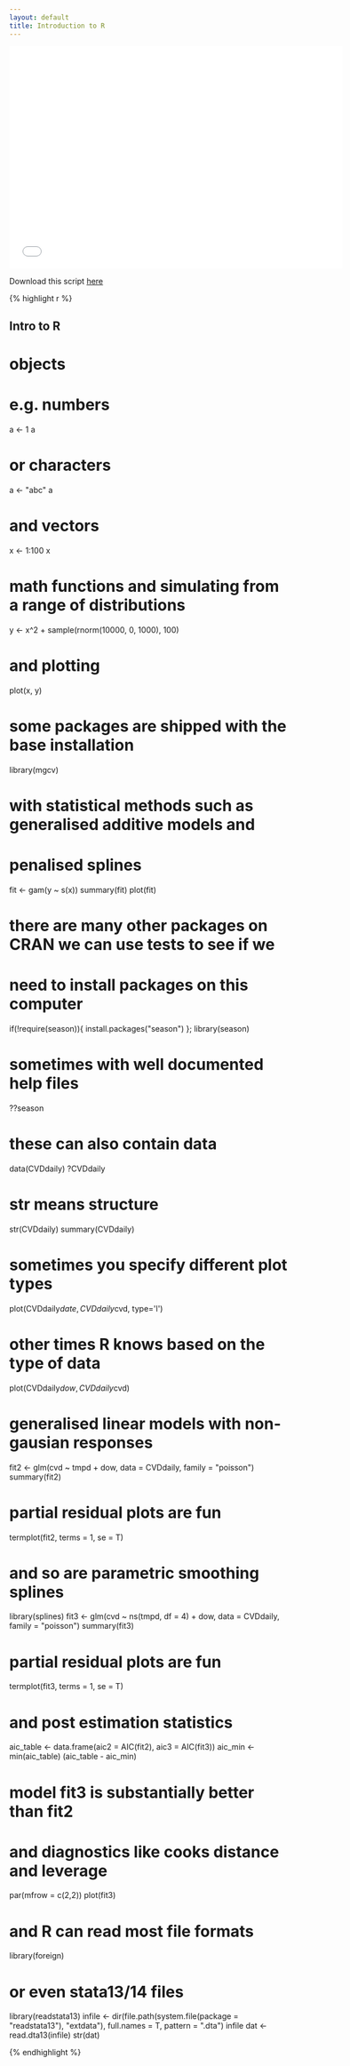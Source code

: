 ```yaml
---
layout: default
title: Introduction to R
---
```


<iframe style="border: none;" height="400" width="600" src="./images/20190312_data_inventory.mp4"></iframe>


Download this script [here](./intro-to-r.R)


{% highlight r %}
## Intro to R ##
# objects
# e.g. numbers
a <- 1
a
# or characters
a <- "abc"
a
# and vectors
x <- 1:100
x
# math functions and simulating from a range of distributions
y <- x^2 + sample(rnorm(10000, 0, 1000), 100)
# and plotting
plot(x, y)

# some packages are shipped with the base installation
library(mgcv)
# with statistical methods such as generalised additive models and
# penalised splines
fit <- gam(y ~ s(x))
summary(fit)
plot(fit)

# there are many other packages on CRAN we can use tests to see if we
# need to install packages on this computer
if(!require(season)){
  install.packages("season")
}; library(season)
# sometimes with well documented help files
??season

# these can also contain data
data(CVDdaily)
?CVDdaily
# str means structure
str(CVDdaily)
summary(CVDdaily)

# sometimes you specify different plot types
plot(CVDdaily$date, CVDdaily$cvd, type='l')
# other times R knows based on the type of data
plot(CVDdaily$dow, CVDdaily$cvd)

# generalised linear models with non-gausian responses
fit2 <- glm(cvd ~ tmpd + dow, data = CVDdaily, family = "poisson")
summary(fit2)

# partial residual plots are fun
termplot(fit2, terms = 1, se = T)

# and so are parametric smoothing splines
library(splines)
fit3 <- glm(cvd ~ ns(tmpd, df = 4) + dow,
            data = CVDdaily, family = "poisson")
summary(fit3)

# partial residual plots are fun
termplot(fit3, terms = 1, se = T)

# and post estimation statistics 
aic_table <- data.frame(aic2 = AIC(fit2), aic3 = AIC(fit3))
aic_min <- min(aic_table)
(aic_table - aic_min)
# model fit3 is substantially better than fit2

# and diagnostics like cooks distance and leverage
par(mfrow = c(2,2))
plot(fit3)

# and R can read most file formats
library(foreign)
# or even stata13/14 files 
library(readstata13)
infile <- dir(file.path(system.file(package = "readstata13"), "extdata"), full.names = T, pattern = ".dta")
infile
dat <- read.dta13(infile)
str(dat)

{% endhighlight %}
